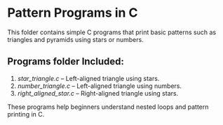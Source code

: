 # Pattern Programs in C

This folder contains simple C programs that print basic patterns such as triangles and pyramids using stars or numbers.

##  Programs folder  Included:

1. *star_triangle.c* – Left-aligned triangle using stars.
2. *number_triangle.c* – Left-aligned triangle using numbers.
3. *right_aligned_star.c* – Right-aligned triangle using stars.

These programs help beginners understand nested loops and pattern printing in C.
